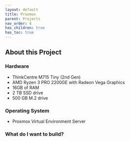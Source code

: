 ```yaml
---
layout: default
title: Proxmox
parent: Projects
nav_order: 4
has_children: true
has_toc: true
---
```


## About this Project

### Hardware

- ThinkCentre M715 Tiny (2nd Gen)  
- AMD Ryzen 3 PRO 2200GE with Radeon Vega Graphics  
- 16GB of RAM  
- 2 TB SSD drive
- 500 GB M.2 drive

### Operating System

- Proxmox Virtual Environment Server

### What do I want to build?


<!--
I plan to :

1. Redeploy Proxmox OS  
2. Deploy LXC Containers
   1. Jellyfin with Cockpit Web Console  
   2. Docker Server

3. Deploy Windows 11 Virtual Machine



The goal is to have a mini server were I can access my media content locally within my network and from within each of the Containers or VMs. 
-->